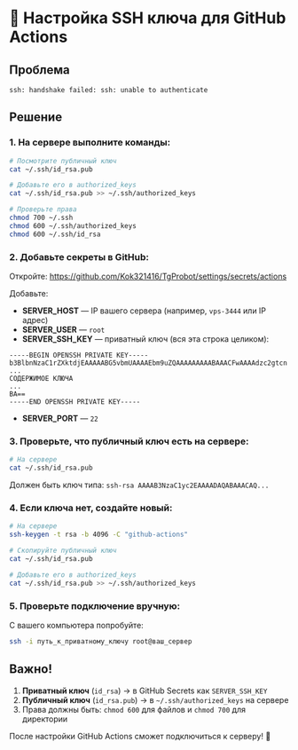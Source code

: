 # 🔧 Настройка SSH ключа для GitHub Actions

## Проблема
```
ssh: handshake failed: ssh: unable to authenticate
```

## Решение

### 1. На сервере выполните команды:

```bash
# Посмотрите публичный ключ
cat ~/.ssh/id_rsa.pub

# Добавьте его в authorized_keys
cat ~/.ssh/id_rsa.pub >> ~/.ssh/authorized_keys

# Проверьте права
chmod 700 ~/.ssh
chmod 600 ~/.ssh/authorized_keys
chmod 600 ~/.ssh/id_rsa
```

### 2. Добавьте секреты в GitHub:

Откройте: https://github.com/Kok321416/TgProbot/settings/secrets/actions

Добавьте:
- **SERVER_HOST** — IP вашего сервера (например, `vps-3444` или IP адрес)
- **SERVER_USER** — `root`
- **SERVER_SSH_KEY** — приватный ключ (вся эта строка целиком):

```
-----BEGIN OPENSSH PRIVATE KEY-----
b3BlbnNzaC1rZXktdjEAAAAABG5vbmUAAAAEbm9uZQAAAAAAAAABAAACFwAAAAdzc2gtcn
...
СОДЕРЖИМОЕ КЛЮЧА
...
BA==
-----END OPENSSH PRIVATE KEY-----
```

- **SERVER_PORT** — `22`

### 3. Проверьте, что публичный ключ есть на сервере:

```bash
# На сервере
cat ~/.ssh/id_rsa.pub
```

Должен быть ключ типа: `ssh-rsa AAAAB3NzaC1yc2EAAAADAQABAAACAQ...`

### 4. Если ключа нет, создайте новый:

```bash
# На сервере
ssh-keygen -t rsa -b 4096 -C "github-actions"

# Скопируйте публичный ключ
cat ~/.ssh/id_rsa.pub

# Добавьте его в authorized_keys
cat ~/.ssh/id_rsa.pub >> ~/.ssh/authorized_keys
```

### 5. Проверьте подключение вручную:

С вашего компьютера попробуйте:
```bash
ssh -i путь_к_приватному_ключу root@ваш_сервер
```

## Важно!

1. **Приватный ключ** (`id_rsa`) → в GitHub Secrets как `SERVER_SSH_KEY`
2. **Публичный ключ** (`id_rsa.pub`) → в `~/.ssh/authorized_keys` на сервере
3. Права должны быть: `chmod 600` для файлов и `chmod 700` для директории

После настройки GitHub Actions сможет подключиться к серверу! 🚀



